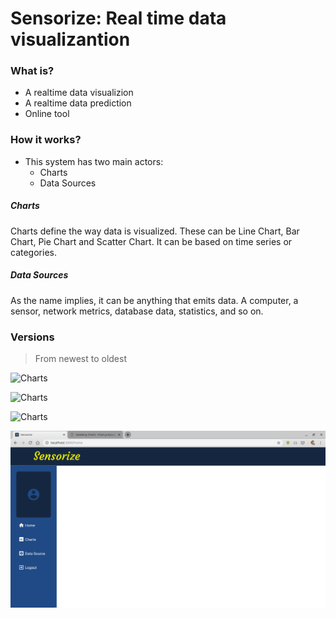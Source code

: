 
# Sensorize: Real time data visualizantion


### What is?
- A realtime data visualizion
- A realtime data prediction
- Online tool

### How it works?
- This system has two main actors:
    - Charts
    - Data Sources

##### Charts
Charts define the way data is visualized. These can be Line Chart, Bar Chart, Pie Chart and Scatter Chart. It can be based on time series or categories.

##### Data Sources
As the name implies, it can be anything that emits data. A computer, a sensor, network metrics, database data, statistics, and so on.

### Versions
> From newest to oldest

![Charts](https://github.com/MatheusCTeixeira/Sensorize-FrontEnd/blob/master/state/deepin-screen-recorder_google-chrome_20190903214226.gif)

![Charts](https://github.com/MatheusCTeixeira/Sensorize-FrontEnd/blob/master/state/deepin-screen-recorder_google-chrome_20190903091140.gif)

![Charts](https://github.com/MatheusCTeixeira/Sensorize-FrontEnd/blob/master/state/deepin-screen-recorder_google-chrome_20190831151641.gif)

![Charts](https://github.com/MatheusCTeixeira/Sensorize-FrontEnd/blob/master/state/deepin-screen-recorder_google-chrome_20190826230755.gif)

